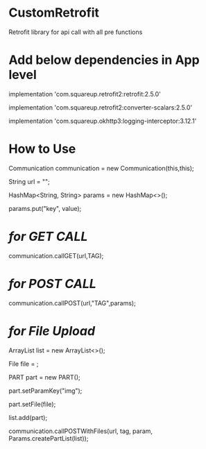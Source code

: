 # CustomRetrofit
Retrofit library for api call with all pre functions

# Add below dependencies in App level

implementation 'com.squareup.retrofit2:retrofit:2.5.0'
    
implementation 'com.squareup.retrofit2:converter-scalars:2.5.0'

implementation 'com.squareup.okhttp3:logging-interceptor:3.12.1'

# How to Use

Communication communication = new Communication(this,this);

String url = "";

HashMap<String, String> params = new HashMap<>();

params.put("key", value);

# *for GET CALL*
communication.callGET(url,TAG);

# *for POST CALL*
communication.callPOST(url,"TAG",params);

# *for File Upload*
ArrayList <PART> list = new ArrayList<>();
    
File file = ;
 
PART part = new PART();

part.setParamKey("img");

part.setFile(file);

list.add(part);

communication.callPOSTWithFiles(url, tag, param, Params.createPartList(list));

        
